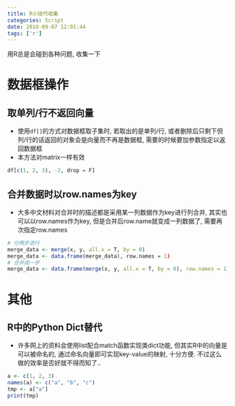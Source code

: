 ```yaml
---
title: R小技巧收集
categories: Script
date: 2018-09-07 12:01:44
tags: ['r']
---
```


用R总是会碰到各种问题, 收集一下
<!-- more -->

# 数据框操作

## 取单列/行不返回向量

- 使用`df[]`的方式对数据框取子集时, 若取出的是单列/行, 或者删除后只剩下但列/行的话返回的对象会是向量而不再是数据框, 需要的时候要加参数指定以返回数据框
- 本方法对matrix一样有效

```r
df[c(1, 2, 3), -2, drop = F]
```

## 合并数据时以row.names为key

- 大多中文材料对合并时的描述都是采用某一列数据作为key进行列合并, 其实也可以以row.names作为key, 但是合并后row.name就变成一列数据了, 需要再次指定row.names

```r
# 分两步进行
merge_data <- merge(x, y, all.x = T, by = 0)
merge_data <- data.frame(merge_data), row.names = 1)
# 合并成一步
merge_data <- data.frame(merge(x, y, all.x = T, by = 0), row.names = 1)
```

# 其他
## R中的Python Dict替代

- 许多网上的资料会使用list配合match函数实现类dict功能, 但其实R中的向量是可以被命名的, 通过命名向量即可实现key-value的映射, 十分方便. 不过这么做的效率是否好就不得而知了..

```r
a <- c(1, 2, 3)
names(a) <- c("a", "b", "c")
tmp <- a["a"]
print(tmp)
```